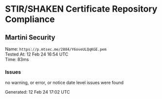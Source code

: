 # STIR/SHAKEN Certificate Repository Compliance

## Martini Security

Name: `https://p.mtsec.me/2884/Y6oveULQqKGE.pem`\
Tested At: 12 Feb 24 16:54 UTC\
Time: 83ms

### Issues

no warning, or error, or notice date level issues were found

Generated: 12 Feb 24 17:02 UTC